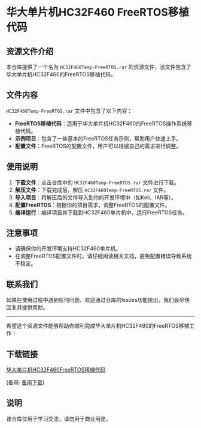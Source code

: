 # 华大单片机HC32F460 FreeRTOS移植代码

## 资源文件介绍

本仓库提供了一个名为 `HC32F460Temp-FreeRTOS.rar` 的资源文件，该文件包含了华大单片机HC32F460的FreeRTOS移植代码。

## 文件内容

`HC32F460Temp-FreeRTOS.rar` 文件中包含了以下内容：

- **FreeRTOS移植代码**：适用于华大单片机HC32F460的FreeRTOS操作系统移植代码。
- **示例项目**：包含了一些基本的FreeRTOS任务示例，帮助用户快速上手。
- **配置文件**：FreeRTOS的配置文件，用户可以根据自己的需求进行调整。

## 使用说明

1. **下载文件**：点击仓库中的 `HC32F460Temp-FreeRTOS.rar` 文件进行下载。
2. **解压文件**：下载完成后，解压 `HC32F460Temp-FreeRTOS.rar` 文件。
3. **导入项目**：将解压后的文件导入到你的开发环境中（如Keil、IAR等）。
4. **配置FreeRTOS**：根据你的项目需求，调整FreeRTOS的配置文件。
5. **编译运行**：编译项目并下载到HC32F460单片机中，运行FreeRTOS任务。

## 注意事项

- 请确保你的开发环境支持HC32F460单片机。
- 在调整FreeRTOS配置文件时，请仔细阅读相关文档，避免配置错误导致系统不稳定。

## 联系我们

如果在使用过程中遇到任何问题，欢迎通过仓库的Issues功能提出，我们会尽快回复并提供帮助。

---

希望这个资源文件能够帮助你顺利完成华大单片机HC32F460的FreeRTOS移植工作！

## 下载链接
[华大单片机HC32F460FreeRTOS移植代码](https://pan.quark.cn/s/ec975bf6b1bf) 

(备用: [备用下载](https://pan.baidu.com/s/1XxmPe8_-xQtcLeLq3OvyiQ?pwd=1234))

## 说明

该仓库仅用于学习交流，请勿用于商业用途。
